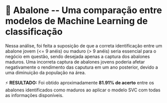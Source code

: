 # :shell: Abalone -- Uma comparação entre modelos de Machine Learning de classificação

Nessa análise, foi feita a suposição de que a correta identificação entre um abalone jovem (<= 9 anéis) ou maduro (> 9 anéis) seria essencial para o negócio em questão, sendo desejada apenas a captura dos abalones maduros. Uma incorreta captura de abalones jovens poderia afetar negativamente o rendimento das caputura em um ano posterior, devido a uma diminuição da população na área.

:zap: **RESULTADO:**
Foi obtido aproximadamente <b>81.91% de acerto</b>  entre os abalones identificados como maduros ao aplicar o modelo SVC com todas as informações disponíveis.


